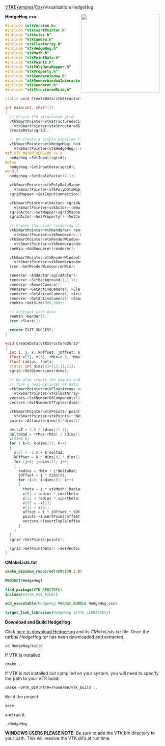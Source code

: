 [VTKExamples](/index/)/[Cxx](/Cxx)/Visualization/HedgeHog

<img align="right" src="https://github.com/lorensen/VTKExamples/blob/gh-pages/Testing/Baseline/Visualization/TestHedgeHog.png?raw=true" width="256" />

**HedgeHog.cxx**
```c++
#include <vtkVersion.h>
#include "vtkSmartPointer.h"
#include "vtkActor.h"
#include "vtkCamera.h"
#include "vtkFloatArray.h"
#include "vtkHedgeHog.h"
#include "vtkMath.h"
#include "vtkPointData.h"
#include "vtkPoints.h"
#include "vtkPolyDataMapper.h"
#include "vtkProperty.h"
#include "vtkRenderWindow.h"
#include "vtkRenderWindowInteractor.h"
#include "vtkRenderer.h"
#include "vtkStructuredGrid.h"

static void CreateData(vtkStructuredGrid* sgrid);

int main(int, char*[])
{
  // Create the structured grid.
  vtkSmartPointer<vtkStructuredGrid> sgrid =
    vtkSmartPointer<vtkStructuredGrid>::New();
  CreateData(sgrid);

  // We create a simple pipeline to display the data.
  vtkSmartPointer<vtkHedgeHog> hedgehog =
    vtkSmartPointer<vtkHedgeHog>::New();
#if VTK_MAJOR_VERSION <= 5
  hedgehog->SetInput(sgrid);
#else
  hedgehog->SetInputData(sgrid);
#endif
  hedgehog->SetScaleFactor(0.1);

  vtkSmartPointer<vtkPolyDataMapper> sgridMapper =
    vtkSmartPointer<vtkPolyDataMapper>::New();
  sgridMapper->SetInputConnection(hedgehog->GetOutputPort());

  vtkSmartPointer<vtkActor> sgridActor =
    vtkSmartPointer<vtkActor>::New();
  sgridActor->SetMapper(sgridMapper);
  sgridActor->GetProperty()->SetColor(0,0,0);

  // Create the usual rendering stuff
  vtkSmartPointer<vtkRenderer> renderer =
    vtkSmartPointer<vtkRenderer>::New();
  vtkSmartPointer<vtkRenderWindow> renWin =
    vtkSmartPointer<vtkRenderWindow>::New();
  renWin->AddRenderer(renderer);

  vtkSmartPointer<vtkRenderWindowInteractor> iren =
    vtkSmartPointer<vtkRenderWindowInteractor>::New();
  iren->SetRenderWindow(renWin);

  renderer->AddActor(sgridActor);
  renderer->SetBackground(1,1,1);
  renderer->ResetCamera();
  renderer->GetActiveCamera()->Elevation(60.0);
  renderer->GetActiveCamera()->Azimuth(30.0);
  renderer->GetActiveCamera()->Zoom(1.25);
  renWin->SetSize(300,300);

  // interact with data
  renWin->Render();
  iren->Start();

  return EXIT_SUCCESS;
}

void CreateData(vtkStructuredGrid* sgrid)
{
  int i, j, k, kOffset, jOffset, offset;
  float x[3], v[3], rMin=0.5, rMax=1.0, deltaRad, deltaZ;
  float radius, theta;
  static int dims[3]={13,11,11};
  sgrid->SetDimensions(dims);

  // We also create the points and vectors. The points
  // form a hemi-cylinder of data.
  vtkSmartPointer<vtkFloatArray> vectors =
    vtkSmartPointer<vtkFloatArray>::New();
  vectors->SetNumberOfComponents(3);
  vectors->SetNumberOfTuples(dims[0]*dims[1]*dims[2]);

  vtkSmartPointer<vtkPoints> points =
    vtkSmartPointer<vtkPoints>::New();
  points->Allocate(dims[0]*dims[1]*dims[2]);

  deltaZ = 2.0 / (dims[2]-1);
  deltaRad = (rMax-rMin) / (dims[1]-1);
  v[2]=0.0;
  for ( k=0; k<dims[2]; k++)
  {
    x[2] = -1.0 + k*deltaZ;
    kOffset = k * dims[0] * dims[1];
    for (j=0; j<dims[1]; j++)
    {
      radius = rMin + j*deltaRad;
      jOffset = j * dims[0];
      for (i=0; i<dims[0]; i++)
      {
        theta = i * vtkMath::RadiansFromDegrees(15.0);
        x[0] = radius * cos(theta);
        x[1] = radius * sin(theta);
        v[0] = -x[1];
        v[1] = x[0];
        offset = i + jOffset + kOffset;
        points->InsertPoint(offset,x);
        vectors->InsertTuple(offset,v);
      }
    }
  }
  sgrid->SetPoints(points);

  sgrid->GetPointData()->SetVectors(vectors);
}
```
**CMakeLists.txt**
```cmake
cmake_minimum_required(VERSION 2.8)
 
PROJECT(HedgeHog)
 
find_package(VTK REQUIRED)
include(${VTK_USE_FILE})
 
add_executable(HedgeHog MACOSX_BUNDLE HedgeHog.cxx)
 
target_link_libraries(HedgeHog ${VTK_LIBRARIES})
```

**Download and Build HedgeHog**

Click [here to download HedgeHog](https://github.com/lorensen/VTKWikiExamplesTarballs/raw/master/HedgeHog.tar) and its *CMakeLists.txt* file.
Once the *tarball HedgeHog.tar* has been downloaded and extracted,
```
cd HedgeHog/build 
```
If VTK is installed:
```
cmake ..
```
If VTK is not installed but compiled on your system, you will need to specify the path to your VTK build:
```
cmake -DVTK_DIR:PATH=/home/me/vtk_build ..
```
Build the project:
```
make
```
and run it:
```
./HedgeHog
```
**WINDOWS USERS PLEASE NOTE:** Be sure to add the VTK bin directory to your path. This will resolve the VTK dll's at run time.

